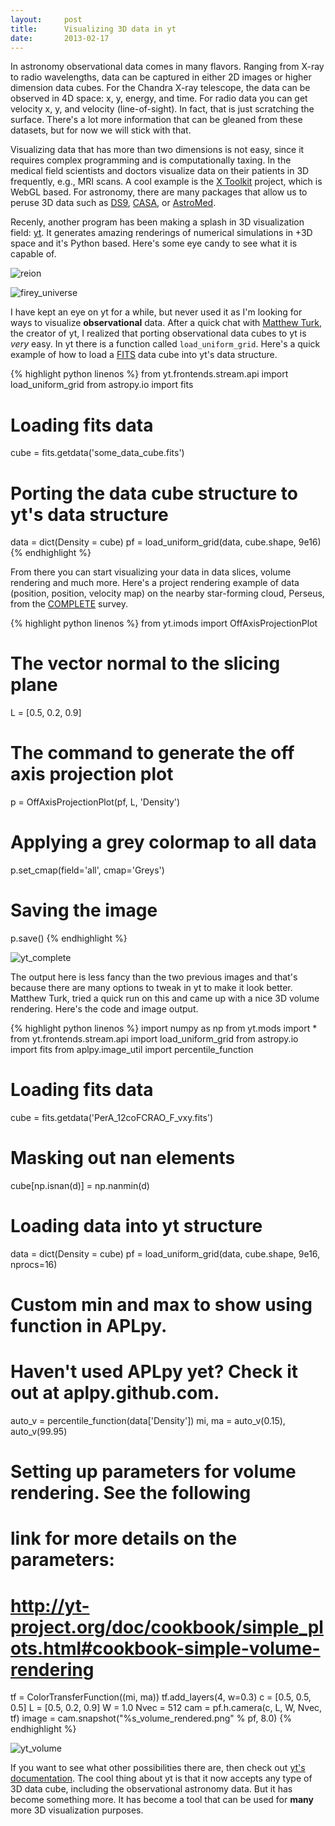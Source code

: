 ```yaml
---
layout:     post
title:      Visualizing 3D data in yt
date:       2013-02-17
---
```


In astronomy observational data comes in many flavors. Ranging from X-ray to radio wavelengths, data can be captured in either 2D images or higher dimension data cubes. For the Chandra X-ray telescope, the data can be observed in 4D space: x, y, energy, and time. For radio data you can get velocity x, y, and velocity (line-of-sight). In fact, that is just scratching the surface. There's a lot more information that can be gleaned from these datasets, but for now we will stick with that.

Visualizing data that has more than two dimensions is not easy, since it requires complex programming and is computationally taxing. In the medical field scientists and doctors visualize data on their patients in 3D frequently, e.g., MRI scans. A cool example is the [X Toolkit](https://github.com/xtk/X#readme) project, which is WebGL based. For astronomy, there are many packages that allow us to peruse 3D data such as [DS9](http://hea-www.harvard.edu/RD/ds9/site/Home.html), [CASA](http://casa.nrao.edu/), or [AstroMed](http://astromed.iic.harvard.edu/).

Recenly, another program has been making a splash in 3D visualization field: [yt](http://yt-project.org/). It generates amazing renderings of numerical simulations in +3D space and it's Python based. Here's some eye candy to see what it is capable of.

![reion](https://bytebucket.org/yt_analysis/yt/wiki/images/Reion512_600px.png)

![firey_universe](https://bytebucket.org/yt_analysis/yt/wiki/images/firey_universe.png)

I have kept an eye on yt for a while, but never used it as I'm looking for ways to visualize **observational** data. After a quick chat with [Matthew Turk](https://sites.google.com/site/matthewturk/), the creator of yt, I realized that porting observational data cubes to yt is *very* easy. In yt there is a function called `load_uniform_grid`. Here's a quick example of how to load a [FITS](http://en.wikipedia.org/wiki/FITS) data cube into yt's data structure.

{% highlight python linenos %}
from yt.frontends.stream.api import load_uniform_grid
from astropy.io import fits

# Loading fits data
cube = fits.getdata('some_data_cube.fits')

# Porting the data cube structure to yt's data structure
data = dict(Density = cube)
pf = load_uniform_grid(data, cube.shape, 9e16)
{% endhighlight %}

From there you can start visualizing your data in data slices, volume rendering and much more. Here's a project rendering example of data (position, position, velocity map) on the nearby star-forming cloud, Perseus, from the [COMPLETE](http://www.cfa.harvard.edu/COMPLETE/) survey.

{% highlight python linenos %}
from yt.imods import OffAxisProjectionPlot

# The vector normal to the slicing plane
L = [0.5, 0.2, 0.9]

# The command to generate the off axis projection plot
p = OffAxisProjectionPlot(pf, L, 'Density')

# Applying a grey colormap to all data
p.set_cmap(field='all', cmap='Greys')

# Saving the image
p.save()
{% endhighlight %}

![yt_complete](/assets/yt_complete.png)

The output here is less fancy than the two previous images and that's because there are many options to tweak in yt to make it look better. Matthew Turk, tried a quick run on this and came up with a nice 3D volume rendering. Here's the code and image output.

{% highlight python linenos %}
import numpy as np
from yt.mods import *
from yt.frontends.stream.api import load_uniform_grid
from astropy.io import fits
from aplpy.image_util import percentile_function

# Loading fits data
cube = fits.getdata('PerA_12coFCRAO_F_vxy.fits')

# Masking out nan elements
cube[np.isnan(d)] = np.nanmin(d)

# Loading data into yt structure
data = dict(Density = cube)
pf = load_uniform_grid(data, cube.shape, 9e16, nprocs=16)

# Custom min and max to show using function in APLpy.
# Haven't used APLpy yet? Check it out at aplpy.github.com.
auto_v = percentile_function(data['Density'])
mi, ma = auto_v(0.15), auto_v(99.95)

# Setting up parameters for volume rendering. See the following
# link for more details on the parameters:
# http://yt-project.org/doc/cookbook/simple_plots.html#cookbook-simple-volume-rendering
tf = ColorTransferFunction((mi, ma))
tf.add_layers(4, w=0.3)
c = [0.5, 0.5, 0.5]
L = [0.5, 0.2, 0.9]
W = 1.0
Nvec = 512
cam = pf.h.camera(c, L, W, Nvec, tf)
image = cam.snapshot("%s_volume_rendered.png" % pf, 8.0)
{% endhighlight %}


![yt_volume](/assets/yt_volume.png)

If you want to see what other possibilities there are, then check out [yt's documentation](http://yt-project.org/doc/index.html). The cool thing about yt is that it now accepts any type of 3D data cube, including the observational astronomy data. But it has become something more. It has become a tool that can be used for **many** more 3D visualization purposes.
